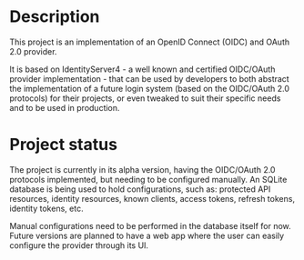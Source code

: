 # Description

This project is an implementation of an OpenID Connect (OIDC) and OAuth 2.0 provider.

It is based on IdentityServer4 - a well known and certified OIDC/OAuth provider implementation - that can be used by developers to both abstract the implementation of a future login system (based on the OIDC/OAuth 2.0 protocols) for their projects, or even tweaked to suit their specific needs and to be used in production.

# Project status

The project is currently in its alpha version, having the OIDC/OAuth 2.0 protocols implemented, but needing to be configured manually. An SQLite database is being used to hold configurations, such as: protected API resources, identity resources, known clients, access tokens, refresh tokens, identity tokens, etc.

Manual configurations need to be performed in the database itself for now. Future versions are planned to have a web app where the user can easily configure the provider through its UI.